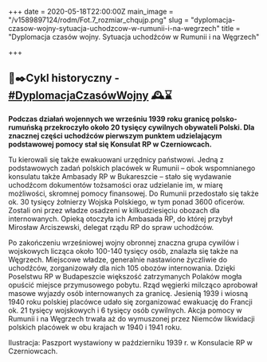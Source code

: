 +++
date = 2020-05-18T22:00:00Z
main_image = "/v1589897124/rodm/Fot.7_rozmiar_chqujp.png"
slug = "dyplomacja-czasow-wojny-sytuacja-uchodzcow-w-rumunii-i-na-wegrzech"
title = "Dyplomacja czasów wojny. Sytuacja uchodźców w Rumunii i na Węgrzech"

+++
## 📜✒️Cykl historyczny - [#DyplomacjaCzasówWojny](https://www.facebook.com/hashtag/dyplomacjaczas%C3%B3wwojny?source=feed_text&epa=HASHTAG&__xts__%5B0%5D=68.ARBGHv06gMDPAP6cd_qLlWcu3dciHV2_8SSgZBiyVLxZ_itchJhmv3nux0NGgK91KtHYU0Brr3ZXP7EknCFcfZXgOQVB75RYqTHjyUzma4tPbuyw7ehIuuq7ek6Wha37paxxhIQzuJij148U9QmX1sdAC4i7hCkVPRuWWuJRoCyF3oXkQVL_JeUvit877a4Ovcr_i1H1LiEm9bbb8QL7WQ-wrpsMVQMM9ihAm3Q5a7snfVklcesGPJCSx1X9aU5JeOSrL2ZnBlYeOgdgm7X77hFXV57IR6Z9gfVNhq9hLGfdJ_tDEod04DsaOt_ONRwmFxWCDygDH5aW9KfGvRAkJIc&__tn__=%2ANK-R) 🕰⌛️

**Podczas działań wojennych we wrześniu 1939 roku granicę polsko-rumuńską przekroczyło około 20 tysięcy cywilnych obywateli Polski. Dla znacznej części uchodźców pierwszym punktem udzielającym podstawowej pomocy stał się Konsulat RP w Czerniowcach.** 

Tu kierowali się także ewakuowani urzędnicy państwowi. Jedną z podstawowych zadań polskich placówek w Rumunii – obok wspomnianego konsulatu także Ambasady RP w Bukareszcie – stało się wydawanie uchodźcom dokumentów tożsamości oraz udzielanie im, w miarę możliwości, skromnej pomocy finansowej. Do Rumunii przedostało się także ok. 30 tysięcy żołnierzy Wojska Polskiego, w tym ponad 3600 oficerów. Zostali oni przez władze osadzeni w kilkudziesięciu obozach dla internowanych. Opieką otoczyła ich Ambasada RP, do której przybył Mirosław Arciszewski, delegat rządu RP do spraw uchodźców.

Po zakończeniu wrześniowej wojny obronnej znaczna grupa cywilów i wojskowych licząca około 100-140 tysięcy osób, znalazła się także na Węgrzech. Miejscowe władze, generalnie nastawione życzliwie do uchodźców, zorganizowały dla nich 105 obozów internowania. Dzięki Poselstwu RP w Budapeszcie większość zatrzymanych Polaków mogła opuścić miejsce przymusowego pobytu. Rząd węgierki milcząco aprobował masowe wyjazdy osób internowanych za granicę. Jesienią 1939 i wiosną 1940 roku polskiej placówce udało się zorganizować ewakuację do Francji ok. 21 tysięcy wojskowych i 6 tysięcy osób cywilnych. Akcja pomocy w Rumunii i na Węgrzech trwała aż do wymuszonej przez Niemców likwidacji polskich placówek w obu krajach w 1940 i 1941 roku.

Ilustracja: Paszport wystawiony w październiku 1939 r. w Konsulacie RP w Czerniowcach.